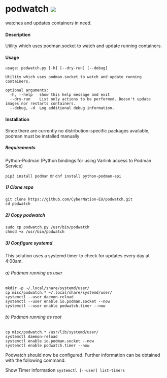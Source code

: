 # podwatch ![](https://www.iconfinder.com/icons/44356/download/png/32)
watches and updates containers in need.

#### Description
Utility which uses podman.socket to watch and update running containers.

#### Usage 
```
usage: podwatch.py [-h] [--dry-run] [--debug]

Utility which uses podman.socket to watch and update running containers.

optional arguments:
  -h, --help   show this help message and exit
  --dry-run    List only actions to be performed. Doesn't update images nor restarts containers.
  --debug, -d  Log additional debug information.
```


#### Installation
Since there are currently no distribution-specific packages available, podman must be installed manually

##### Requirements

Python-Podman (Python bindings for using Varlink access to Podman Service)

`pip3 install podman` or `dnf install python-podman-api`


##### 1) Clone repo
```
git clone https://github.com/CyberNation-EU/podwatch.git
cd podwatch
```

##### 2) Copy podwatch
```
sudo cp podwatch.py /usr/bin/podwatch
chmod +x /usr/bin/podwatch
```

##### 3) Configure systemd

This solution uses a systemd timer to check for updates every day at 4:00am.

###### a) Podman running as user

```
mkdir -p ~/.local/share/systemd/user/
cp misc/podwatch.* ~/.local/share/systemd/user/
systemctl --user daemon-reload
systemctl --user enable io.podman.socket --now
systemctl --user enable podwatch.timer --now
```

###### b) Podman running as root

```
cp misc/podwatch.* /usr/lib/systemd/user/
systemctl daemon-reload
systemctl enable io.podman.socket --now
systemctl enable podwatch.timer --now
```

Podwatch should now be configured. Further information can be obtained with the following command.

Show Timer information
`systemctl [--user] list-timers`
